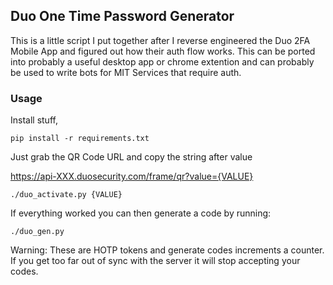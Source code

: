 ## Duo One Time Password Generator

This is a little script I put together after I reverse engineered the Duo 2FA 
Mobile App and figured out how their auth flow works. This can be ported into 
probably a useful desktop app or chrome extention and can probably be used to 
write bots for MIT Services that require auth.

### Usage

Install stuff,

```
pip install -r requirements.txt
```

Just grab the QR Code URL and copy the string after value

https://api-XXX.duosecurity.com/frame/qr?value={VALUE}

```
./duo_activate.py {VALUE}
```

If everything worked you can then generate a code by running:

```
./duo_gen.py
```

Warning: These are HOTP tokens and generate codes increments a counter.  If you 
get too far out of sync with the server it will stop accepting your codes.

